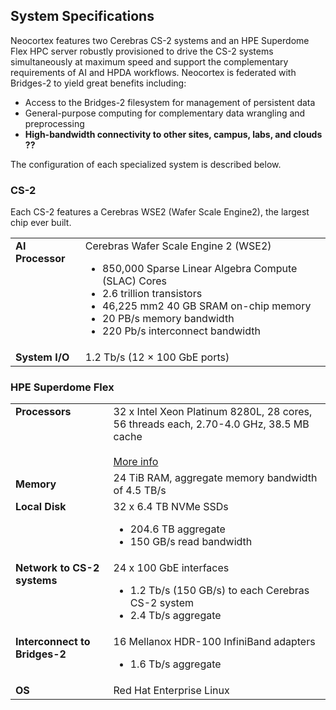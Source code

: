 ## System Specifications
Neocortex features two Cerebras CS-2 systems and an HPE Superdome Flex HPC server robustly provisioned to drive the CS-2 systems simultaneously at maximum speed and support the complementary requirements of AI and HPDA workflows. Neocortex is federated with Bridges-2 to yield great benefits including:

* Access to the Bridges-2 filesystem for management of persistent data
* General-purpose computing for complementary data wrangling and preprocessing
* **High-bandwidth connectivity to other sites, campus, labs, and clouds ??**

The configuration of each specialized system is described below.
### CS-2
Each CS-2 features a Cerebras WSE2 (Wafer Scale Engine2), the largest chip ever built.
<table>
  <tbody>
    <tr>
      <td style="vertical-align:top;"><strong>AI Processor</strong></td>
      <td>Cerebras Wafer Scale Engine 2 (WSE2)
<ul><li>850,000 Sparse Linear Algebra Compute (SLAC) Cores</li>
<li>2.6 trillion transistors</li>
<li>46,225 mm2 40 GB SRAM on-chip memory</li>
<li>20 PB/s memory bandwidth</li>
<li>220 Pb/s interconnect bandwidth</li></ul></td>
    </tr>
    <tr>
    <td><strong>System I/O</strong></td>
    <td>1.2 Tb/s (12 × 100 GbE ports)</td>
    </tr>
  </tbody>
</table>


### HPE Superdome Flex
<table>
  <tbody>
    <tr>
      <td  style="vertical-align:top;"><strong>Processors</strong></td>
      <td>32 x Intel Xeon Platinum 8280L, 28 cores, 56 threads each, 2.70-4.0 GHz, 38.5 MB cache  <br /><br />
        <a href="https://ark.intel.com/content/www/us/en/ark/products/192472/intel-xeon-platinum-8280l-processor-38-5m-cache-2-70-ghz.html" target="_blank">More info</a>
      </td>
    </tr>
    <tr>
    <td><strong>Memory</strong></td>
    <td>24 TiB RAM, aggregate memory bandwidth of 4.5 TB/s</td>
    </tr>
    <tr>
    <td  style="vertical-align:top;"><strong>Local Disk</strong></td>
    <td>32 x 6.4 TB NVMe SSDs
<ul><li>204.6 TB aggregate</li>
<li>150 GB/s read bandwidth</li></ul></td>
</tr>
<tr>
  <td  style="vertical-align:top;"><strong>Network to CS-2 systems</strong></td>
  <td>24 x 100 GbE interfaces
<ul><li>1.2 Tb/s (150 GB/s) to each Cerebras CS-2 system</li>
<li>2.4 Tb/s aggregate</li></ul></td>
</tr>
<tr>
  <td  style="vertical-align:top;"><strong>Interconnect to Bridges-2</strong></td>
  <td>16 Mellanox HDR-100 InfiniBand adapters
<ul><li>1.6 Tb/s aggregate</li></ul></td>
</tr>
<tr>
  <td><strong>OS</strong></td>
  <td>Red Hat Enterprise Linux</td>
</tr>
  </tbody>
</table>
